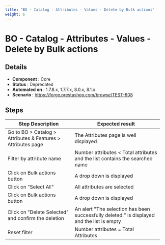 ```yaml
---
title: "BO - Catalog - Attributes - Values - Delete by Bulk actions"
weight: 6
---
```


# BO - Catalog - Attributes - Values - Delete by Bulk actions
## Details
* **Component** : Core
* **Status** : Deprecated
* **Automated on** : 1.7.8.x, 1.7.7.x, 8.0.x, 8.1.x
* **Scenario** : https://forge.prestashop.com/browse/TEST-808

## Steps
| Step Description | Expected result |
| ----- | ----- |
| Go to BO > Catalog > Attributes & Features > Attributes page | The Attributes page is well displayed |
| Filter by attribute name | Number attributes < Total attributes and the list contains the searched name |
| Click on Bulk actions button | A drop down is displayed |
| Click on "Select All" | All attributes are selected |
| Click on Bulk actions button | A drop down is displayed |
| Click on "Delete Selected" and confirm the deletion | An alert "The selection has been successfully deleted." is displayed and the list is empty |
| Reset filter | Number attributes = Total Attributes |
